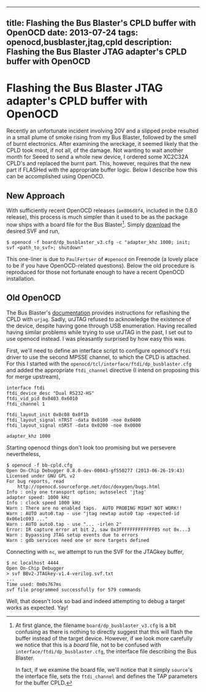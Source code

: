 ----
title: Flashing the Bus Blaster's CPLD buffer with OpenOCD
date: 2013-07-24
tags: openocd,busblaster,jtag,cpld
description: Flashing the Bus Blaster JTAG adapter's CPLD buffer with OpenOCD
----
# Flashing the Bus Blaster JTAG adapter's CPLD buffer with OpenOCD

Recently an unfortunate incident involving 20V and a slipped probe
resulted in a small plume of smoke rising from my Bus Blaster, followed
by the smell of burnt electronics. After examining the wreckage, it
seemed likely that the CPLD took most, if not all, of the damage. Not
wanting to wait another month for Seeed to send a whole new device, I
ordered some XC2C32A CPLD's and replaced the burnt part. This,
however, requires that the new part if FLASHed with the appropriate
buffer logic. Below I describe how this can be accomplished using
OpenOCD.

## New Approach

With sufficiently recent OpenOCD releases (`ae806d8f4`, included in
the 0.8.0 release), this process is much simpler than it used to
be as the package now ships with a board file for the
Bus Blaster[^filename]. Simply [download][] the desired SVF and run,

    $ openocd -f board/dp_busblaster_v3.cfg -c "adapter_khz 1000; init; svf <path_to_svf>; shutdown"

This one-liner is due to `PaulFertser` of `#openocd` on Freenode (a
lovely place to be if you have OpenOCD-related questions). Below the
old procedure is reproduced for those not fortunate enough to have a
recent OpenOCD installation.

[^filename]:
    At first glance, the filename `board/dp_busblaster_v3.cfg` is a
    bit confusing as there is nothing to directly suggest that this
    will flash the buffer instead of the target device. However, if we
    look more carefully we notice that this is a *board* file, not to
    be confused with `interface/ftdi/dp_busblaster.cfg`, the interface
    file describing the Bus Blaster.

    In fact, if we examine the board file, we'll notice that it simply
    `source`'s the interface file, sets the `ftdi_channel` and defines
    the TAP parameters for the buffer CPLD.

[download]: https://code.google.com/p/dangerous-prototypes-open-hardware/source/browse/trunk/Bus_Blaster/buffer_logic/

## Old OpenOCD

The Bus Blaster's [documentation][bb-doc] provides instructions for
reflashing the CPLD with `urjag`. Sadly, urJTAG refused to acknowledge
the existence of the device, despite having gone through USB
enumeration. Having recalled having similar problems while trying to
use urJTAG in the past, I set out to use openocd instead. I was
pleasantly surprised by how easy this was.

First, we'll need to define an interface script to configure openocd's
`ftdi` driver to use the second MPSSE channel, to which the CPLD is
attached. For this I started with the
`openocd/tcl/interface/ftdi/dp_busblaster.cfg` and added the
appropriate `ftdi_channel` directive (I intend on proposing this for
merge upstream),

    interface ftdi
    ftdi_device_desc "Dual RS232-HS"
    ftdi_vid_pid 0x0403 0x6010
    ftdi_channel 1
    
    ftdi_layout_init 0x0c08 0x0f1b
    ftdi_layout_signal nTRST -data 0x0100 -noe 0x0400
    ftdi_layout_signal nSRST -data 0x0200 -noe 0x0800

    adapter_khz 1000

Starting openocd things don't look too promising but we persevere
nevertheless,

    $ openocd -f bb-cpld.cfg
    Open On-Chip Debugger 0.8.0-dev-00043-gf550277 (2013-06-26-19:43)
    Licensed under GNU GPL v2
    For bug reports, read
    	http://openocd.sourceforge.net/doc/doxygen/bugs.html
    Info : only one transport option; autoselect 'jtag'
    adapter speed: 1000 kHz
    Info : clock speed 1000 kHz
    Warn : There are no enabled taps.  AUTO PROBING MIGHT NOT WORK!!
    Warn : AUTO auto0.tap - use "jtag newtap auto0 tap -expected-id 0x06e1c093 ..."
    Warn : AUTO auto0.tap - use "... -irlen 2"
    Error: IR capture error at bit 2, saw 0x3FFFFFFFFFFFFF05 not 0x...3
    Warn : Bypassing JTAG setup events due to errors
    Warn : gdb services need one or more targets defined

Connecting with `nc`, we attempt to run the SVF for the JTAGkey buffer,

    $ nc localhost 4444
    Open On-Chip Debugger
    > svf BBv2-JTAGkey-v1.4-verilog.svf.txt
    ...
    Time used: 0m0s767ms 
    svf file programmed successfully for 579 commands

Well, that doesn't look so bad and indeed attempting to debug a target
works as expected. Yay!


[bb-doc]: http://dangerousprototypes.com/docs/Bus_Blaster_buffer_logic
